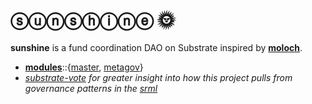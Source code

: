 # ⓢⓤⓝⓢⓗⓘⓝⓔ 🌞

**sunshine** is a fund coordination DAO on Substrate inspired by **[moloch](https://github.com/MolochVentures/moloch)**. 

* **[modules](./modules)**::{[master](./modules/master), [metagov](./modules/metagov)}
* *[substrate-vote](https://github.com/4meta5/substrate-vote) for greater insight into how this project pulls from governance patterns in the [srml](https://github.com/paritytech/substrate/tree/master/srml)*
